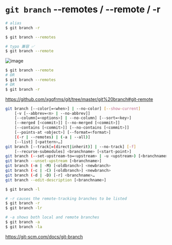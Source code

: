 #  `git branch` --remotes / --remote / -r

```sh
# alias
$ git branch -r

$ git branch --remotes

# typo 兼容 ✅
$ git branch --remote

```

![image](https://img2023.cnblogs.com/blog/740516/202303/740516-20230310224314749-1660245780.gif)


```sh
$ git branch --remote
# OR
$ git branch --remotes
# OR
$ git branch -r
```

https://github.com/xgqfrms/git/tree/master/git%20branch#git-remote

```sh
git branch [--color[=<when>] | --no-color] [--show-current]
	[-v [--abbrev=<n> | --no-abbrev]]
	[--column[=<options>] | --no-column] [--sort=<key>]
	[--merged [<commit>]] [--no-merged [<commit>]]
	[--contains [<commit>]] [--no-contains [<commit>]]
	[--points-at <object>] [--format=<format>]
	[(-r | --remotes) | (-a | --all)]
	[--list] [<pattern>…​]
git branch [--track[=(direct|inherit)] | --no-track] [-f]
	[--recurse-submodules] <branchname> [<start-point>]
git branch (--set-upstream-to=<upstream> | -u <upstream>) [<branchname>]
git branch --unset-upstream [<branchname>]
git branch (-m | -M) [<oldbranch>] <newbranch>
git branch (-c | -C) [<oldbranch>] <newbranch>
git branch (-d | -D) [-r] <branchname>…​
git branch --edit-description [<branchname>]
```

```sh
$ git branch -l

# -r causes the remote-tracking branches to be listed
$ git branch -r
$ git branch -lr

# -a shows both local and remote branches
$ git branch -a
$ git branch -la

```

https://git-scm.com/docs/git-branch
